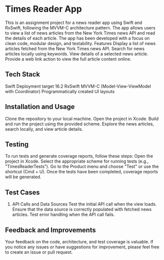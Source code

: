 
# Times Reader App
This is an assignment project for a news reader app using Swift and RxSwift, following the MVVM-C architecture pattern. The app allows users to view a list of news articles from the New York Times news API and read the details of each article. The app has been developed with a focus on clean code, modular design, and testability.
Features
  Display a list of news articles fetched from the New York Times news API.
  Search for news articles locally using keywords.
  View details of a selected news article.
  Provide a web link action to view the full article content online.

## Tech Stack
  Swift 
  Deployment target 16.2
  RxSwift
  MVVM-C (Model-View-ViewModel with Coordinator)
  Programmatically created UI layouts

## Installation and Usage
  Clone the repository to your local machine.
  Open the project in Xcode.
  Build and run the project using the provided scheme.
  Explore the news articles, search locally, and view article details.
## Testing
To run tests and generate coverage reports, follow these steps:
  Open the project in Xcode.
  Select the appropriate scheme for running tests (e.g., "TimesReaderTests").
  Go to the Product menu and choose "Test" or use the shortcut (Cmd + U).
  Once the tests have been completed, coverage reports will be generated.
## Test Cases
1. API Calls and Data Sources
  Test the initial API call when the view loads.
  Ensure that the data source is correctly populated with fetched news articles.
  Test error handling when the API call fails.
  
## Feedback and Improvements
Your feedback on the code, architecture, and test coverage is valuable. If you notice any issues or have suggestions for improvement, please feel free to create an issue or pull request.
